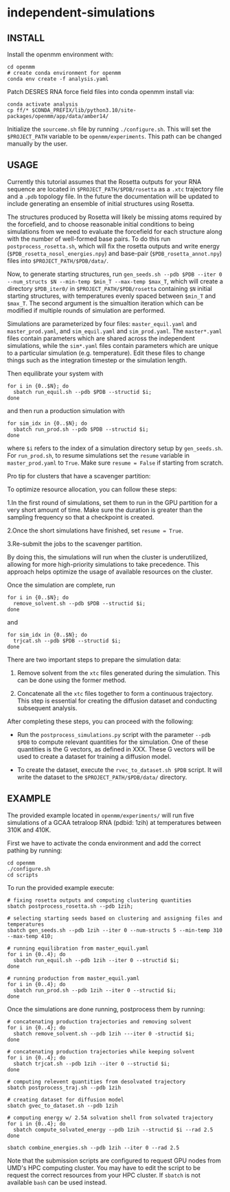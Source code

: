 # independent-simulations

## INSTALL
Install the openmm environment with: 
```
cd openmm
# create conda environment for openmm
conda env create -f analysis.yaml
```

Patch DESRES RNA force field files into conda openmm install via:
```
conda activate analysis
cp ff/* $CONDA_PREFIX/lib/python3.10/site-packages/openmm/app/data/amber14/
```

Initialize the `sourceme.sh` file by running `./configure.sh`. This will set the `$PROJECT_PATH` variable to be `openmm/experiments`. This path can be changed manually by the user.

## USAGE

Currently this tutorial assumes that the Rosetta outputs for your RNA sequence are located in `$PROJECT_PATH/$PDB/rosetta` as a `.xtc` trajectory file and a `.pdb` topology file. In the future the documentation will be updated to include generating an ensemble of initial structures using Rosetta.

The structures produced by Rosetta will likely be missing atoms required by the forcefield, and to choose reasonable initial conditions to being simulations from we need to evaluate the forcefield for each structure along with the number of well-formed base pairs. To do this run `postprocess_rosetta.sh`, which will fix the rosetta outputs and write energy (`$PDB_rosetta_nosol_energies.npy`) and base-pair (`$PDB_rosetta_annot.npy`) files into `$PROJECT_PATH/$PDB/data/`.

Now, to generate starting structures, run 
```gen_seeds.sh --pdb $PDB --iter 0 --num_structs $N --min-temp $min_T --max-temp $max_T```, which will create a directory `$PDB_iter0/` in `$PROJECT_PATH/$PDB/rosetta` containing `$N` initial starting structures, with temperatures evenly spaced between `$min_T` and `$max_T`. The second argument is the simualtion iteration which can be modified if multiple rounds of simulation are performed.

Simulations are parameterized by four files: ```master_equil.yaml``` and ```master_prod.yaml```, and  ```sim_equil.yaml``` and ```sim_prod.yaml```. The ```master*.yaml``` files contain parameters which are shared across the independent simulations, while the ```sim*.yaml``` files contain parameters which are unique to a particular simulation (e.g. temperature). Edit these files to change things such as the integration timestep or the simulation length.

Then equilibrate your system with
```
for i in {0..$N}; do
  sbatch run_equil.sh --pdb $PDB --structid $i;
done
``` 
and then run a production simulation with
```
for sim_idx in {0..$N}; do
  sbatch run_prod.sh --pdb $PDB --structid $i;
done
```
where `$i` refers to the index of a simulation directory setup by `gen_seeds.sh`. For `run_prod.sh`, to resume simulations set the `resume` variable in `master_prod.yaml` to `True`. Make sure `resume = False` if starting from scratch. 

Pro tip for clusters that have a scavenger partition:

To optimize resource allocation, you can follow these steps:

1.In the first round of simulations, set them to run in the GPU partition for a very short amount of time. Make sure the duration is greater than the sampling frequency so that a checkpoint is created.

2.Once the short simulations have finished, set `resume = True`.

3.Re-submit the jobs to the scavenger partition.

By doing this, the simulations will run when the cluster is underutilized, allowing for more high-priority simulations to take precedence. This approach helps optimize the usage of available resources on the cluster.

Once the simulation are complete, run 
```
for i in {0..$N}; do
  remove_solvent.sh --pdb $PDB --structid $i;
done
```
and
```
for sim_idx in {0..$N}; do
  trjcat.sh --pdb $PDB --structid $i;
done
```

There are two important steps to prepare the simulation data:

1. Remove solvent from the `xtc` files generated during the simulation. This can be done using the former method.

2. Concatenate all the `xtc` files together to form a continuous trajectory. This step is essential for creating the diffusion dataset and conducting subsequent analysis.

After completing these steps, you can proceed with the following:

- Run the `postprocess_simulations.py` script with the parameter `--pdb $PDB` to compute relevant quantities for the simulation. One of these quantities is the G vectors, as defined in XXX. These G vectors will be used to create a dataset for training a diffusion model.

- To create the dataset, execute the `rvec_to_dataset.sh $PDB` script. It will write the dataset to the `$PROJECT_PATH/$PDB/data/` directory.

## EXAMPLE

The provided example located in `openmm/experiments/` will run five simulations of a GCAA tetraloop RNA (pdbid: 1zih) at temperatures between 310K and 410K.

First we have to activate the conda environment and add the correct pathing by running:
```
cd openmm
./configure.sh
cd scripts
```

To run the provided example execute:
```
# fixing rosetta outputs and computing clustering quantities
sbatch postprocess_rosetta.sh --pdb 1zih;

# selecting starting seeds based on clustering and assigning files and temperatures
sbatch gen_seeds.sh --pdb 1zih --iter 0 --num-structs 5 --min-temp 310 --max-temp 410;

# running equilibration from master_equil.yaml
for i in {0..4}; do
  sbatch run_equil.sh --pdb 1zih --iter 0 --structid $i;
done

# running production from master_equil.yaml
for i in {0..4}; do
  sbatch run_prod.sh --pdb 1zih --iter 0 --structid $i;
done

```

Once the simulations are done running, postprocess them by running:
```
# concatenating production trajectories and removing solvent
for i in {0..4}; do
  sbatch remove_solvent.sh --pdb 1zih ---iter 0 -structid $i;
done

# concatenating production trajectories while keeping solvent
for i in {0..4}; do
  sbatch trjcat.sh --pdb 1zih --iter 0 --structid $i;
done

# computing relevent quantities from desolvated trajectory
sbatch postprocess_traj.sh --pdb 1zih

# creating dataset for diffusion model
sbatch gvec_to_dataset.sh --pdb 1zih

# computing energy w/ 2.5A solvation shell from solvated trajectory
for i in {0..4}; do
  sbatch compute_solvated_energy --pdb 1zih --structid $i --rad 2.5
done

sbatch combine_energies.sh --pdb 1zih --iter 0 --rad 2.5
```

Note that the submission scripts are configured to request GPU nodes from UMD's HPC computing cluster. You may have to edit the script to be request the correct resources from your HPC cluster. If `sbatch` is not available `bash` can be used instead.

